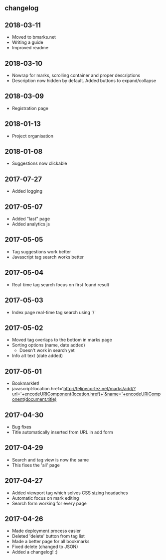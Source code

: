changelog
---------

## 2018-03-11
- Moved to bmarks.net
- Writing a guide
- Improved readme

## 2018-03-10
- Nowrap for marks, scrolling container and proper descriptions
- Description now hidden by default. Added buttons to expand/collapse

## 2018-03-09
- Registration page

## 2018-01-13
- Project organisation

## 2018-01-08
- Suggestions now clickable

## 2017-07-27
- Added logging

## 2017-05-07
- Added "last" page
- Added analytics js

## 2017-05-05
- Tag suggestions work better
- Javascript tag search works better

## 2017-05-04
- Real-time tag search focus on first found result

## 2017-05-03
- Index page real-time tag search using '/'

## 2017-05-02
- Moved tag overlaps to the bottom in marks page
- Sorting options (name, date added)
    - Doesn't work in search yet
- Info alt text (date added)

## 2017-05-01
- Bookmarklet!
- javascript:location.href='http://felipecortez.net/marks/add/?url='+encodeURIComponent(location.href)+'&name='+encodeURIComponent(document.title)

## 2017-04-30
- Bug fixes
- Title automatically inserted from URL in add form

## 2017-04-29
- Search and tag view is now the same
- This fixes the 'all' page

## 2017-04-27
- Added viewport tag which solves CSS sizing headaches
- Automatic focus on mark editing
- Search form working for every page

## 2017-04-26
- Made deployment process easier
- Deleted 'delete' button from tag list
- Made a better page for all bookmarks
- Fixed delete (changed to JSON)
- Added a changelog! :)
